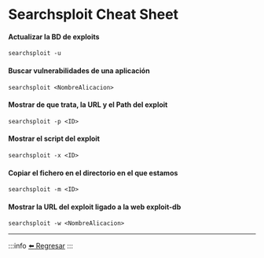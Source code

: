 # Searchsploit Cheat Sheet

#### Actualizar la BD de exploits
```
searchsploit -u
```

#### Buscar vulnerabilidades de una aplicación
```
searchsploit <NombreAlicacion>
```

#### Mostrar de que trata, la URL y el Path del exploit
```
searchsploit -p <ID>
```

#### Mostrar el script del exploit
```
searchsploit -x <ID>
```

#### Copiar el fichero en el directorio en el que estamos
```
searchsploit -m <ID>
```

#### Mostrar la URL del exploit ligado a la web exploit-db
```
searchsploit -w <NombreAlicacion>
```

---
:::info
[:arrow_left: Regresar](https://github.com/m4lal0/cheatsheets)
:::